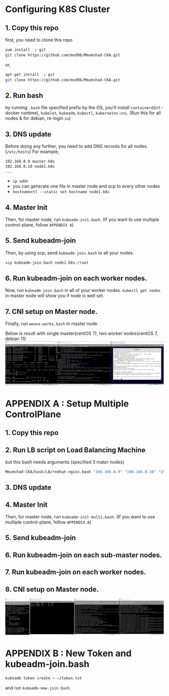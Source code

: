 # Configuring K8S Cluster

## 1. Copy this repo
first, you need to clone this repo
```bash
yum install -y git
git clone https://github.com/mod96/Mmumshad-CKA.git
```
or,
```bash
apt-get install -y git
git clone https://github.com/mod96/Mmumshad-CKA.git
```

## 2. Run bash
by running `.bash` file specified prefix by the OS, you'll install `containerd`(cri - docker runtime), `kubelet`, `kubeadm`, `kubectl`, `kubernetes-cni`. (Run this for all nodes & for debian, re-login `su`)

## 3. DNS update
Before doing any further, you need to add DNS records for all nodes. (`/etc/hosts`) For example,
```
192.168.0.9 master.k8s
192.168.0.10 node1.k8s
...
```
* `ip addr`
* you can generate one file in master node and scp to every other nodes
* `hostnamectl --static set-hostname node1.k8s`

## 4. Master Init
Then, for master node, run `kubeadm-init.bash`. (If you want to use multiple control-plane, follow `APPENDIX A`)

## 5. Send kubeadm-join
Then, by using scp, send `kubeadm-join.bash` to all your nodes.
```bash
scp kubeadm-join.bash node1.k8s:/root
```

## 6. Run kubeadm-join on each worker nodes.
Now, run `kubeadm-join.bash` in all of your worker nodes. `kubectl get nodes` in master node will show you if node is well set.

## 7. CNI setup on Master node.
Finally, run `weave-works.bash` in master node.

Below is result with single master(centOS 7), two worker nodes(centOS 7, debian 11)
![](../img/single-master.PNG)

# APPENDIX A : Setup Multiple ControlPlane

## 1. Copy this repo

## 2. Run LB script on Load Balancing Machine
but this bash needs arguments (specified 3 mater nodes)
```bash
Mmumshad-CKA/bash/LB/redhat-nginx.bash "196.168.0.9" "196.168.0.10" "196.168.0.11"
```

## 3. DNS update

## 4. Master Init
Then, for master node, run `kubeadm-init-multi.bash`. (If you want to use multiple control-plane, follow `APPENDIX A`)

## 5. Send kubeadm-join

## 6. Run kubeadm-join on each sub-master nodes.
## 7. Run kubeadm-join on each worker nodes.
## 8. CNI setup on Master node.

![](../img/multi-master.PNG)

# APPENDIX B : New Token and kubeadm-join.bash
```bash
kubeadm token create > ~/token.txt
```
and run `kubeadm-new-join.bash`.
